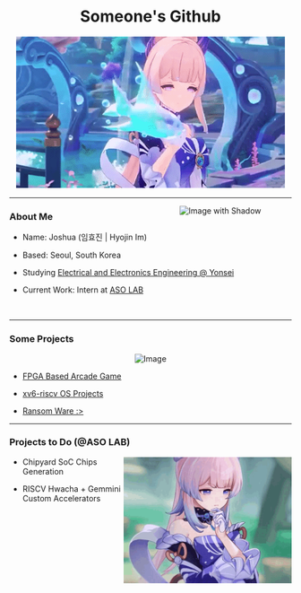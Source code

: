 <div>

<h1 align="center"> Someone's Github </h1>
<p align="center">
<img src="./img/kokomi-banner.gif" alt="Image" />  
</p>  


---  

<img class="image-with-shadow" src="./img/kokomi-profile.gif" alt="Image with Shadow" width="200" align="right"/>


### About Me
- Name: Joshua (임효진 | Hyojin Im)

- Based: Seoul, South Korea

- Studying [Electrical and Electronics Engineering @ Yonsei](https://ee.yonsei.ac.kr)

- Current Work: Intern at [ASO LAB](https://sites.google.com/view/asolabysu/home)
<br/>



---


### Some Projects

<p align="center">
<img src="./img/kokomi-trailer.gif" alt="Image" width="500" />  
</p>  

- [FPGA Based Arcade Game](https://github.com/dsa-shua/kimochi-penguin)

- [xv6-riscv OS Projects](https://github.com/dsa-shua/xv6-riscv-projects)

- [Ransom Ware :>](https://github.com/dsa-shua/omoshiroii-software)

---

### Projects to Do (@ASO LAB)

<img src="./img/kokomi-think.gif" alt="Image" align="right" width="300"/> 


- Chipyard SoC Chips Generation

- RISCV Hwacha + Gemmini Custom Accelerators



</div>
